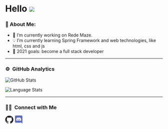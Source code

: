 # Hello <img src="https://github.com/TheDudeThatCode/TheDudeThatCode/blob/master/Assets/Hi.gif" width="29px">
<p align="center">

### 🤵 About Me:

- 🔭 I’m currently working on Rede Maze.
- 💡 I’m currently learning Spring Framework and web technologies, like html, css and js
- 🥅 2021 goals: become a full stack developer

---
### ⚙️ &nbsp;GitHub Analytics

<img 
  alt="GitHub Stats" 
  src="https://github-readme-stats.vercel.app/api?username=ImGabreuw&show_icons=true&hide_border=true&theme=white"
/>

<img 
  alt="Language Stats" 
  src="https://github-readme-stats.vercel.app/api/top-langs/?username=ImGabreuw&layout=compact&theme=white&hide_border=true" 
/>

---
### 🤝🏻 &nbsp;Connect with Me 

<p align="left"
  <a href="https://github.com/ImGabreuw">
    <img 
       width="26px"
       height="26px"
       src="https://github.com/ImGabreuw/ImGabreuw/blob/master/github.svg"
       alt="github"
    />
  </a>
  <img 
      width="26px"
      height="26px"
      src="https://github.com/ImGabreuw/ImGabreuw/blob/master/discord.svg"
      alt="discord
      title="Gabreuw__#9336"
    />
</p
---
#### ♥️ Thanks for visiting:
![VisitorCount](https://profile-counter.glitch.me/ImGabreuw/count.svg)
